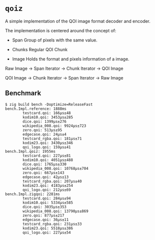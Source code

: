 
# `qoiz`

A simple implementation of the QOI image format decoder and encoder.

The implementation is centered around the concept of:

- Span
    Group of pixels with the same value.

- Chunks
    Regular QOI Chunk

- Image
    Holds the format and pixels information of a image.

Raw Image -> Span Iterator -> Chunk Iterator -> QOI Image

QOI Image -> Chunk Iterator -> Span Iterator -> Raw Image

## Benchmark

```console
$ zig build bench -Doptimize=ReleaseFast
bench.Impl.reference: 1888ms
        testcard.qoi: 166μs±48
        kodim10.qoi: 3453μs±285
        dice.qoi: 1399μs±276
        wikipedia_008.qoi: 9924μs±723
        zero.qoi: 513μs±95
        edgecase.qoi: 24μs±4
        testcard_rgba.qoi: 181μs±71
        kodim23.qoi: 3430μs±346
        qoi_logo.qoi: 159μs±41
bench.Impl.qoiz: 1955ms
        testcard.qoi: 227μs±81
        kodim10.qoi: 4051μs±488
        dice.qoi: 1765μs±330
        wikipedia_008.qoi: 10768μs±704
        zero.qoi: 667μs±143
        edgecase.qoi: 42μs±13
        testcard_rgba.qoi: 207μs±40
        kodim23.qoi: 4183μs±254
        qoi_logo.qoi: 212μs±69
bench.Impl.zigqoi: 2281ms
        testcard.qoi: 284μs±94
        kodim10.qoi: 5334μs±585
        dice.qoi: 3035μs±353
        wikipedia_008.qoi: 13790μs±869
        zero.qoi: 877μs±217
        edgecase.qoi: 36μs±11
        testcard_rgba.qoi: 231μs±33
        kodim23.qoi: 5518μs±386
        qoi_logo.qoi: 227μs±54
```

